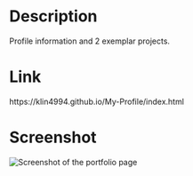 <h1>Description</h1>
Profile information and 2 exemplar projects.

<h1>Link</h1>
https://klin4994.github.io/My-Profile/index.html

<h1>Screenshot</h1>
<img src = "assets\Porfolio.PNG" alt = "Screenshot of the portfolio page">